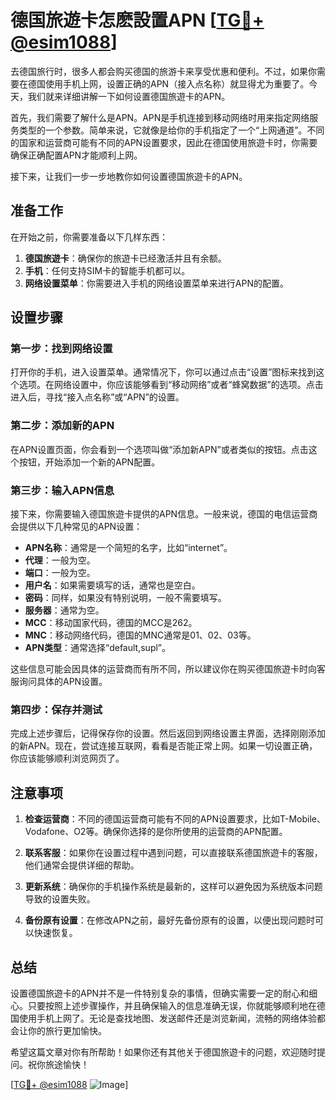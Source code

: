 # 德国旅遊卡怎麽設置APN [[TG💪+ @esim1088](https://t.me/s/esim1088)]

去德国旅行时，很多人都会购买德国的旅游卡来享受优惠和便利。不过，如果你需要在德国使用手机上网，设置正确的APN（接入点名称）就显得尤为重要了。今天，我们就来详细讲解一下如何设置德国旅遊卡的APN。

首先，我们需要了解什么是APN。APN是手机连接到移动网络时用来指定网络服务类型的一个参数。简单来说，它就像是给你的手机指定了一个“上网通道”。不同的国家和运营商可能有不同的APN设置要求，因此在德国使用旅遊卡时，你需要确保正确配置APN才能顺利上网。

接下来，让我们一步一步地教你如何设置德国旅遊卡的APN。

## 准备工作

在开始之前，你需要准备以下几样东西：

1. **德国旅遊卡**：确保你的旅遊卡已经激活并且有余额。
2. **手机**：任何支持SIM卡的智能手机都可以。
3. **网络设置菜单**：你需要进入手机的网络设置菜单来进行APN的配置。

## 设置步骤

### 第一步：找到网络设置

打开你的手机，进入设置菜单。通常情况下，你可以通过点击“设置”图标来找到这个选项。在网络设置中，你应该能够看到“移动网络”或者“蜂窝数据”的选项。点击进入后，寻找“接入点名称”或“APN”的设置。

### 第二步：添加新的APN

在APN设置页面，你会看到一个选项叫做“添加新APN”或者类似的按钮。点击这个按钮，开始添加一个新的APN配置。

### 第三步：输入APN信息

接下来，你需要输入德国旅遊卡提供的APN信息。一般来说，德国的电信运营商会提供以下几种常见的APN设置：

- **APN名称**：通常是一个简短的名字，比如“internet”。
- **代理**：一般为空。
- **端口**：一般为空。
- **用户名**：如果需要填写的话，通常也是空白。
- **密码**：同样，如果没有特别说明，一般不需要填写。
- **服务器**：通常为空。
- **MCC**：移动国家代码，德国的MCC是262。
- **MNC**：移动网络代码，德国的MNC通常是01、02、03等。
- **APN类型**：通常选择“default,supl”。

这些信息可能会因具体的运营商而有所不同，所以建议你在购买德国旅遊卡时向客服询问具体的APN设置。

### 第四步：保存并测试

完成上述步骤后，记得保存你的设置。然后返回到网络设置主界面，选择刚刚添加的新APN。现在，尝试连接互联网，看看是否能正常上网。如果一切设置正确，你应该能够顺利浏览网页了。

## 注意事项

1. **检查运营商**：不同的德国运营商可能有不同的APN设置要求，比如T-Mobile、Vodafone、O2等。确保你选择的是你所使用的运营商的APN配置。
   
2. **联系客服**：如果你在设置过程中遇到问题，可以直接联系德国旅遊卡的客服，他们通常会提供详细的帮助。

3. **更新系统**：确保你的手机操作系统是最新的，这样可以避免因为系统版本问题导致的设置失败。

4. **备份原有设置**：在修改APN之前，最好先备份原有的设置，以便出现问题时可以快速恢复。

## 总结

设置德国旅遊卡的APN并不是一件特别复杂的事情，但确实需要一定的耐心和细心。只要按照上述步骤操作，并且确保输入的信息准确无误，你就能够顺利地在德国使用手机上网了。无论是查找地图、发送邮件还是浏览新闻，流畅的网络体验都会让你的旅行更加愉快。

希望这篇文章对你有所帮助！如果你还有其他关于德国旅遊卡的问题，欢迎随时提问。祝你旅途愉快！

[[TG💪+ @esim1088](https://t.me/s/esim1088) ![Image](https://i.postimg.cc/4NQfJmqS/Snipaste-2025-05-13-00-14-12.png)]
